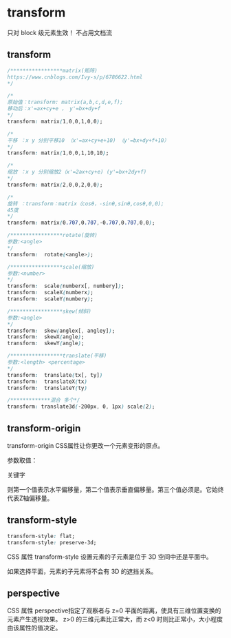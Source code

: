 # transform

只对 block 级元素生效！
不占用文档流

## transform

```css
/*****************matrix(矩阵)
https://www.cnblogs.com/Ivy-s/p/6786622.html
*/

/*
原始值：transform: matrix(a,b,c,d,e,f);
移动后：x'=ax+cy+e ， y'=bx+dy+f
*/
transform: matrix(1,0,0,1,0,0);

/*
平移 ：x y 分别平移10 （x'=ax+cy+e+10) （y'=bx+dy+f+10）
*/
transform: matrix(1,0,0,1,10,10);

/*
缩放 ：x y 分别缩放2（x'=2ax+cy+e) (y'=bx+2dy+f)
*/
transform: matrix(2,0,0,2,0,0);

/*
旋转 ：transform：matrix（cosθ，-sinθ,sinθ,cosθ,0,0);
45度
*/
transform: matrix(0.707,0.707,-0.707,0.707,0,0);

/*****************rotate(旋转)
参数:<angle>
*/
transform:  rotate(<angle>);

/*****************scale(缩放)
参数:<number>
*/  
transform:  scale(numberx[, numbery]);  
transform:  scaleX(numberx);
transform:  scaleY(numbery);

/*****************skew(倾斜)
参数:<angle>
*/  
transform:  skew(anglex[, angley]);
transform:  skewX(angle);
transform:  skewY(angle);

/*****************translate(平移)
参数:<length> <percentage>
*/
transform:  translate(tx[, ty])
transform:  translateX(tx)
transform:  translateY(ty)

/*************混合 多个*/
transform: translate3d(-200px, 0, 1px) scale(2);

```

## transform-origin

transform-origin CSS属性让你更改一个元素变形的原点。

参数取值：

关键字

则第一个值表示水平偏移量，第二个值表示垂直偏移量。第三个值必须是<length>。它始终代表Z轴偏移量。

## transform-style

```css
transform-style: flat;
transform-style: preserve-3d;
```

CSS 属性 transform-style 设置元素的子元素是位于 3D 空间中还是平面中。

如果选择平面，元素的子元素将不会有 3D 的遮挡关系。

## perspective

CSS 属性 perspective指定了观察者与 z=0 平面的距离，使具有三维位置变换的元素产生透视效果。 z>0 的三维元素比正常大，而 z<0 时则比正常小，大小程度由该属性的值决定。
